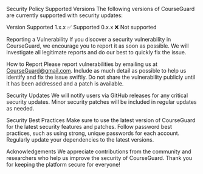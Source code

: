 Security Policy
Supported Versions
The following versions of CourseGuard are currently supported with security updates:

Version	Supported
1.x.x	✅ Supported
0.x.x	❌ Not supported

Reporting a Vulnerability
If you discover a security vulnerability in CourseGuard, we encourage you to report it as soon as possible. We will investigate all legitimate reports and do our best to quickly fix the issue.

How to Report
Please report vulnerabilities by emailing us at CourseGuard@gmail.com. Include as much detail as possible to help us identify and fix the issue swiftly.
Do not share the vulnerability publicly until it has been addressed and a patch is available.

Security Updates
We will notify users via GitHub releases for any critical security updates.
Minor security patches will be included in regular updates as needed.

Security Best Practices
Make sure to use the latest version of CourseGuard for the latest security features and patches.
Follow password best practices, such as using strong, unique passwords for each account.
Regularly update your dependencies to the latest versions.

Acknowledgements
We appreciate contributions from the community and researchers who help us improve the security of CourseGuard. Thank you for keeping the platform secure for everyone!
